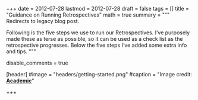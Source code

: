+++
date = 2012-07-28
lastmod = 2012-07-28
draft = false
tags = []
title = "Guidance on Running Retrospectives"
math = true
summary = """
Redirects to legacy blog post.

Following is the five steps we use to run our Retrospectives. I’ve purposely made these as terse as possible, so it can be used as a check list as the retrospective progresses. Below the five steps I’ve added some extra info and tips.
"""

disable_comments = true

[header]
#image = "headers/getting-started.png"
#caption = "Image credit: [**Academic**](https://github.com/gcushen/hugo-academic/)"

+++

<html>
  <head>
    <title>Guidance on Running Retrospectives</title>
    <link rel="canonical" href="https://binarymist.wordpress.com/2012/07/28/guidance-on-running-scrum-retrospectives/"/>
    <meta http-equiv="content-type" content="text/html; charset=utf-8"/>
    <meta http-equiv="refresh" content="2; url=https://binarymist.wordpress.com/2012/07/28/guidance-on-running-scrum-retrospectives/"/>
  </head>
</html>
